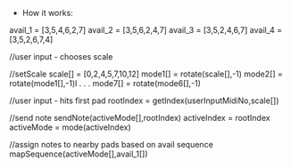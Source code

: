 * How it works:

avail_1 = [3,5,4,6,2,7]
avail_2 = [3,5,6,2,4,7]
avail_3 = [3,5,2,4,6,7]
avail_4 = [3,5,2,6,7,4]

//user input - chooses scale

//setScale
scale[] = [0,2,4,5,7,10,12]
mode1[] = rotate(scale[],-1)
mode2[] = rotate(mode1[],-1)l
. . .
mode7[] = rotate(mode6[],-1)

//user input - hits first pad
rootIndex = getIndex(userInputMidiNo,scale[])

//send note
sendNote(activeMode[],rootIndex)
activeIndex = rootIndex
activeMode = mode(activeIndex)

//assign notes to nearby pads based on avail sequence
mapSequence(activeMode[],avail_1[])

